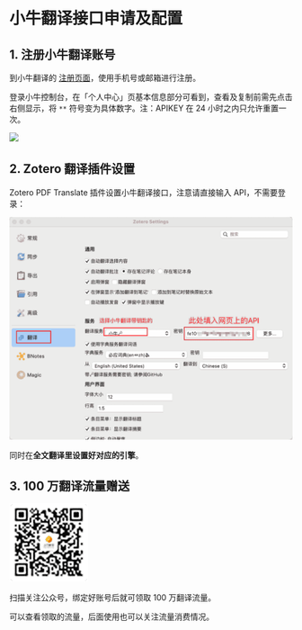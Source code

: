 # 小牛翻译接口申请及配置

## 1. 注册小牛翻译账号

到小牛翻译的 [注册页面](https://niutrans.com/register)，使用手机号或邮箱进行注册。

登录小牛控制台，在「个人中心」页基本信息部分可看到，查看及复制前需先点击右侧显示，将 `**` 符号变为具体数字。注：APIKEY 在 24 小时之内只允许重置一次。

![](../../../assets/images/zotero-plugin-translate/niutrans-1.bmp)

## 2. Zotero 翻译插件设置

Zotero PDF Translate 插件设置小牛翻译接口，注意请直接输入 API，不需要登录：

![](../../../assets/images/zotero-plugin-translate/niutrans-2.png)

同时在**全文翻译里设置好对应的引擎**。

## 3. 100 万翻译流量赠送

![](../../../assets/images/zotero-plugin-translate/niutrans-3.png)

扫描关注公众号，绑定好账号后就可领取 100 万翻译流量。

可以查看领取的流量，后面使用也可以关注流量消费情况。
